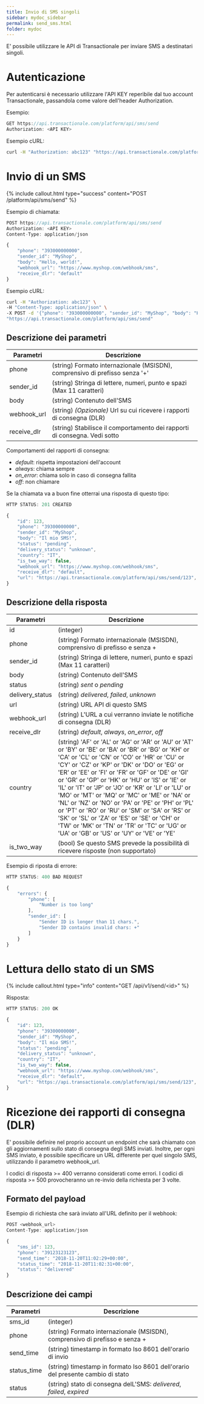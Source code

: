 ```yaml
---
title: Invio di SMS singoli
sidebar: mydoc_sidebar
permalink: send_sms.html
folder: mydoc
---
```


E' possibile utilizzare le API di Transactionale per inviare SMS a destinatari singoli.

# Autenticazione

Per autenticarsi è necessario utilizzare l'API KEY reperibile dal tuo account Transactionale, passandola come valore dell'header Authorization.

Esempio:

```js
GET https://api.transactionale.com/platform/api/sms/send
Authorization: <API KEY>
```
Esempio cURL:
```sh
curl -H "Authorization: abc123" "https://api.transactionale.com/platform/api/sms/send"
```
# Invio di un SMS

{% include callout.html type="success" content="POST /platform/api/sms/send" %}

Esempio di chiamata:

```js
POST https://api.transactionale.com/platform/api/sms/send
Authorization: <API KEY>
Content-Type: application/json

{
    "phone": "393000000000",
    "sender_id": "MyShop",
    "body": "Hello, world!",
    "webhook_url": "https://www.myshop.com/webhook/sms",
    "receive_dlr": "default"
}
```
Esempio cURL:
```sh
curl -H "Authorization: abc123" \
-H "Content-Type: application/json" \
-X POST -d '{"phone": "393000000000", "sender_id": "MyShop", "body": "Hello, world!", "webhook_url": "https://www.myshop.com/webhook/sms"}' \
"https://api.transactionale.com/platform/api/sms/send"
```

## Descrizione dei parametri

|Parametri| Descrizione|
|-------|------|
|phone| (string) Formato internazionale (MSISDN), comprensivo di prefisso senza '+'|
|sender_id| (string) Stringa di lettere, numeri, punto e spazi (Max 11 caratteri)|
|body| (string) Contenuto dell'SMS|
|webhook_url| (string) *(Opzionale)* Url su cui ricevere i rapporti di consegna (DLR) |
|receive_dlr| (string) Stabilisce il comportamento dei rapporti di consegna. Vedi sotto |

Comportamenti deI rapporti di consegna:

  - *default*: rispetta impostazioni dell'account
  - *always*: chiama sempre
  - *on_error*: chiama solo in caso di consegna fallita
  - *off*: non chiamare

Se la chiamata va a buon fine otterrai una risposta di questo tipo:

```js
HTTP STATUS: 201 CREATED

{
    "id": 123,
    "phone": "39300000000",
    "sender_id": "MyShop",
    "body": "Il mio SMS!",
    "status": "pending",
    "delivery_status": "unknown",
    "country": "IT",
    "is_two_way": false,
    "webhook_url": "https://www.myshop.com/webhook/sms",
    "receive_dlr": "default",
    "url": "https://api.transactionale.com/platform/api/sms/send/123",
}
```

## Descrizione della risposta

|Parametri| Descrizione|
|-------|------|
|id| (integer) |
|phone| (string) Formato internazionale (MSISDN), comprensivo di prefisso e senza +|
|sender_id| (string) Stringa di lettere, numeri, punto e spazi (Max 11 caratteri)|
|body| (string) Contenuto dell'SMS|
|status| (string) *sent* o *pending*|
|delivery_status| (string) *delivered*, *failed*, *unknown*|
|url| (string) URL API di questo SMS|
|webhook_url| (string) L'URL a cui verranno inviate le notifiche di consegna (DLR)|
|receive_dlr| (string) *default*, *always*, *on_error*, *off*|
|country| (string) 'AF' or 'AL' or 'AG' or 'AR' or 'AU' or 'AT' or 'BY' or 'BE' or 'BA' or 'BR' or 'BG' or 'KH' or 'CA' or 'CL' or 'CN' or 'CO' or 'HR' or 'CU' or 'CY' or 'CZ' or 'KP' or 'DK' or 'DO' or 'EG' or 'ER' or 'EE' or 'FI' or 'FR' or 'GF' or 'DE' or 'GI' or 'GR' or 'GP' or 'HK' or 'HU' or 'IS' or 'IE' or 'IL' or 'IT' or 'JP' or 'JO' or 'KR' or 'LI' or 'LU' or 'MO' or 'MT' or 'MQ' or 'MC' or 'ME' or 'NA' or 'NL' or 'NZ' or 'NO' or 'PA' or 'PE' or 'PH' or 'PL' or 'PT' or 'RO' or 'RU' or 'SM' or 'SA' or 'RS' or 'SK' or 'SL' or 'ZA' or 'ES' or 'SE' or 'CH' or 'TW' or 'MK' or 'TN' or 'TR' or 'TC' or 'UG' or 'UA' or 'GB' or 'US' or 'UY' or 'VE' or 'YE'|
|is_two_way| (bool) Se questo SMS prevede la possibilità di ricevere risposte (non supportato)|

Esempio di riposta di errore:
```js
HTTP STATUS: 400 BAD REQUEST

{
    "errors": {
        "phone": [
            "Number is too long"
        ],
        "sender_id": [
            "Sender ID is longer than 11 chars.",
            "Sender ID contains invalid chars: +"
        ]
    }
}
```
# Lettura dello stato di un SMS

{% include callout.html type="info" content="GET /api/v1/send/\<id\>" %}

Risposta:
```js
HTTP STATUS: 200 OK

{
    "id": 123,
    "phone": "39300000000",
    "sender_id": "MyShop",
    "body": "Il mio SMS!",
    "status": "pending",
    "delivery_status": "unknown",
    "country": "IT",
    "is_two_way": false,
    "webhook_url": "https://www.myshop.com/webhook/sms",
    "receive_dlr": "default",
    "url": "https://api.transactionale.com/platform/api/sms/send/123",
}
```

# Ricezione dei rapporti di consegna (DLR)

E' possibile definire nel proprio account un endpoint che sarà chiamato con gli aggiornamenti sullo stato di consegna degli SMS inviati.
Inoltre, per ogni SMS inviato, è possibile specificare un URL differente per quel singolo SMS, utilizzando il parametro webhook_url.

I codici di risposta >= 400 verranno considerati come errori.
I codici di risposta >= 500 provocheranno un re-invio della richiesta per 3 volte.

## Formato del payload

Esempio di richiesta che sarà inviato all'URL definito per il webhook:

```js
POST <webhook_url>
Content-Type: application/json

{
    "sms_id": 123,
    "phone": "39123123123",
    "send_time": "2018-11-20T11:02:29+00:00",
    "status_time": "2018-11-20T11:02:31+00:00",
    "status": "delivered"
}
```

## Descrizione dei campi

|Parametri| Descrizione|
|-------|------|
|sms_id| (integer) |
|phone| (string) Formato internazionale (MSISDN), comprensivo di prefisso e senza +|
|send_time|(string) timestamp in formato Iso 8601 dell'orario di invio|
|status_time|(string) timestamp in formato Iso 8601 dell'orario del presente cambio di stato|
|status|(string) stato di consegna delL'SMS: *delivered*, *failed*, *expired*|
